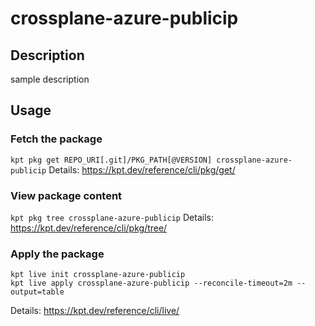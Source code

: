 # crossplane-azure-publicip

## Description
sample description

## Usage

### Fetch the package
`kpt pkg get REPO_URI[.git]/PKG_PATH[@VERSION] crossplane-azure-publicip`
Details: https://kpt.dev/reference/cli/pkg/get/

### View package content
`kpt pkg tree crossplane-azure-publicip`
Details: https://kpt.dev/reference/cli/pkg/tree/

### Apply the package
```
kpt live init crossplane-azure-publicip
kpt live apply crossplane-azure-publicip --reconcile-timeout=2m --output=table
```
Details: https://kpt.dev/reference/cli/live/
